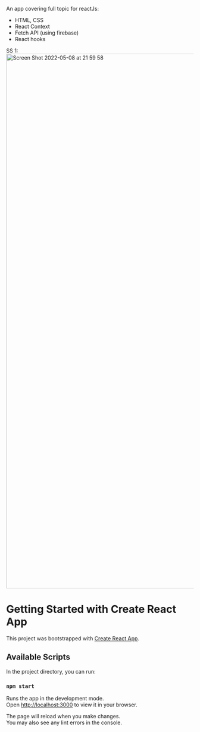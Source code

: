 An app covering full topic for reactJs:

- HTML, CSS
- React Context
- Fetch API (using firebase)
- React hooks

SS 1:
<img width="1436" alt="Screen Shot 2022-05-08 at 21 59 58" src="https://user-images.githubusercontent.com/42115427/167302539-78a3b743-261c-4a6a-b595-f5e69919c0a7.png">



# Getting Started with Create React App

This project was bootstrapped with [Create React App](https://github.com/facebook/create-react-app).

## Available Scripts

In the project directory, you can run:

### `npm start`

Runs the app in the development mode.\
Open [http://localhost:3000](http://localhost:3000) to view it in your browser.

The page will reload when you make changes.\
You may also see any lint errors in the console.
